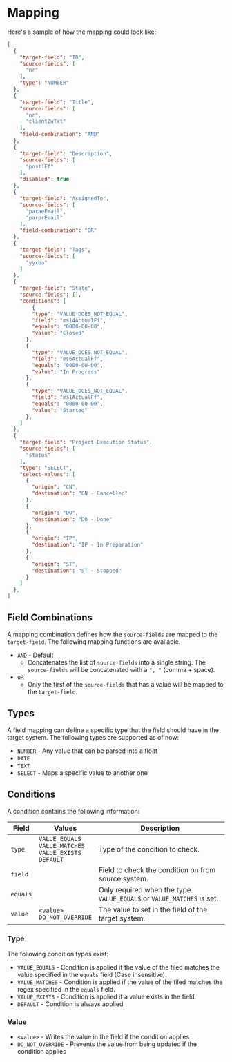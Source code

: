 # Mapping

Here's a sample of how the mapping could look like:

```JSON
[
  {
    "target-field": "ID",
    "source-fields": [
      "nr"
    ],
    "type": "NUMBER"
  },
  {
    "target-field": "Title",
    "source-fields": [
      "nr",
      "clientZwTxt"
    ],
    "field-combination": "AND"
  },
  {
    "target-field": "Description",
    "source-fields": [
      "post1Ff"
    ],
    "disabled": true
  },
  {
    "target-field": "AssignedTo",
    "source-fields": [
      "paraeEmail",
      "parprEmail"
    ],
    "field-combination": "OR"
  },
  {
    "target-field": "Tags",
    "source-fields": [
      "yyxba"
    ]
  },
  {
    "target-field": "State",
    "source-fields": [],
    "conditions": [
        {
        "type": "VALUE_DOES_NOT_EQUAL",
        "field": "ms14ActualFf",
        "equals": "0000-00-00",
        "value": "Closed"
      },
      {
        "type": "VALUE_DOES_NOT_EQUAL",
        "field": "ms6ActualFf",
        "equals": "0000-00-00",
        "value": "In Progress"
      },
      {
        "type": "VALUE_DOES_NOT_EQUAL",
        "field": "ms1ActualFf",
        "equals": "0000-00-00",
        "value": "Started"
      },
    ]
  },
  {
    "target-field": "Project Execution Status",
    "source-fields": [
      "status"
    ],
    "type": "SELECT",
    "select-values": [
      {
        "origin": "CN",
        "destination": "CN - Cancelled"
      },
      {
        "origin": "DO",
        "destination": "DO - Done"
      },
      {
        "origin": "IP",
        "destination": "IP - In Preparation"
      },
      {
        "origin": "ST",
        "destination": "ST - Stopped"
      }
    ]
  },
]
```

## Field Combinations

A mapping combination defines how the `source-fields` are mapped to the `target-field`.
The following mapping functions are available.

- `AND` - Default
  - Concatenates the list of `source-fields` into a single string. The `source-fields` will be concatenated with a `", "` (comma + space).
- `OR`
  - Only the first of the `source-fields` that has a value will be mapped to the `target-field`.

## Types

A field mapping can define a specific type that the field should have in the target system.
The following types are supported as of now:

- `NUMBER` - Any value that can be parsed into a float
- `DATE`
- `TEXT`
- `SELECT` - Maps a specific value to another one

## Conditions

A condition contains the following information:

| Field    | Values                                                           | Description                                                           |
| -------- | ---------------------------------------------------------------- | --------------------------------------------------------------------- |
| `type`   | `VALUE_EQUALS`<br>`VALUE_MATCHES`<br>`VALUE_EXISTS`<br>`DEFAULT` | Type of the condition to check.                                       |
| `field`  |                                                                  | Field to check the condition on from source system.                   |
| `equals` |                                                                  | Only required when the type `VALUE_EQUALS` or `VALUE_MATCHES` is set. |
| `value`  | `<value>`<br>`DO_NOT_OVERRIDE`                                   | The value to set in the field of the target system.                   |

### Type

The following condition types exist:

- `VALUE_EQUALS` - Condition is applied if the value of the filed matches the value specified in the `equals` field (Case insensitive).
- `VALUE_MATCHES` - Condition is applied if the value of the filed matches the regex specified in the `equals` field.
- `VALUE_EXISTS` - Condition is applied if a value exists in the field.
- `DEFAULT` - Condition is always applied

### Value

- `<value>` - Writes the value in the field if the condition applies
- `DO_NOT_OVERRIDE` - Prevents the value from being updated if the condition applies